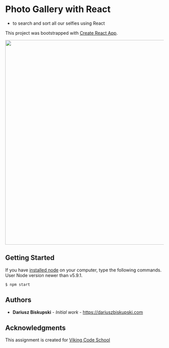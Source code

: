 # Photo Gallery with React

- to search and sort all our selfies using React

This project was bootstrapped with [Create React App](https://github.com/facebookincubator/create-react-app).


<p align="center">
  <img src="/public/img/live_view.png" width="650"/>
</p>

## Getting Started

If you have [installed node](https://nodejs.org/en/download/) on your computer, type the following commands. User Node version newer than v5.9.1.

```
$ npm start
```


## Authors

* **Dariusz Biskupski** - *Initial work* - https://dariuszbiskupski.com


## Acknowledgments

This assignment is created for [Viking Code School](https://www.vikingcodeschool.com/)
